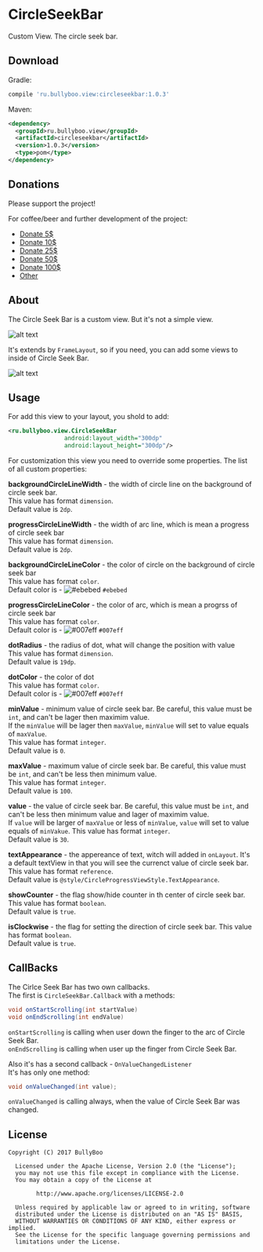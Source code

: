 # CircleSeekBar
Custom View. The circle seek bar.

## Download

Gradle:
```groovy
compile 'ru.bullyboo.view:circleseekbar:1.0.3'
```

Maven:
```xml
<dependency>
  <groupId>ru.bullyboo.view</groupId>
  <artifactId>circleseekbar</artifactId>
  <version>1.0.3</version>
  <type>pom</type>
</dependency>
```

## Donations

Please support the project! 

For coffee/beer and further development of the project:

* [Donate 5$](https://www.paypal.me/bullyboo/5usd)
* [Donate 10$](https://www.paypal.me/bullyboo/10usd)
* [Donate 25$](https://www.paypal.me/bullyboo/25usd)
* [Donate 50$](https://www.paypal.me/bullyboo/50usd)
* [Donate 100$](https://www.paypal.me/bullyboo/100usd)
* [Other](https://www.paypal.me/bullyboo)

## About

The Circle Seek Bar is a custom view. But it's not a simple view.

![alt text](https://github.com/BullyBoo/CircleSeekBar/blob/master/screenshots/Screenshot_2.png)
  
It's extends by `FrameLayout`, so if you need, you can add some views to inside of Circle Seek Bar.

![alt text](https://github.com/BullyBoo/CircleSeekBar/blob/master/screenshots/Screenshot_3.png)

## Usage

For add this view to your layout, you shold to add:
```xml
<ru.bullyboo.view.CircleSeekBar
                android:layout_width="300dp"
                android:layout_height="300dp"/>
```

For customization this view you need to override some properties.
The list of all custom properties:  
  
**backgroundCircleLineWidth** - the width of circle line on the background of circle seek bar.   
This value has format `dimension`.  
Default value is `2dp`.    
  
**progressCircleLineWidth** - the width of arc line, which is mean a progress of circle seek bar  
This value has format `dimension`.  
Default value is `2dp`.   
  
**backgroundCircleLineColor** - the color of circle on the background of circle seek bar  
This value has format `color`.  
Default color is - ![#ebebed](https://placehold.it/15/ebebed/000000?text=+) `#ebebed`
  
**progressCircleLineColor** - the color of arc, which is mean a progrss of circle seek bar  
This value has format `color`.  
Default color is - ![#007eff](https://placehold.it/15/007eff/000000?text=+) `#007eff`
   
**dotRadius** - the radius of dot, what will change the position with value  
This value has format `dimension`.  
Default value is `19dp`.   
  
**dotColor** - the color of dot  
This value has format `color`.  
Default color is - ![#007eff](https://placehold.it/15/007eff/000000?text=+) `#007eff`
   
**minValue** - minimum value of circle seek bar. Be careful, this value must be `int`, and can't be lager then maximim value.  
If the `minValue` will be lager then `maxValue`, `minValue` will set to value equals of `maxValue`.  
This value has format `integer`.  
Default value is `0`.
  
**maxValue** - maximum value of circle seek bar. Be careful, this value must be `int`, and can't be less then minimum value.  
This value has format `integer`.  
Default value is `100`.
  
**value** - the value of circle seek bar. Be careful, this value must be `int`, and can't be less then minimum value and lager of maximim value.  
If `value` will be larger of `maxValue` or less of `minValue`, `value` will set to value equals of `minVakue`.
This value has format `integer`.  
Default value is `30`.
  
**textAppearance** - the appereance of text, witch will added in `onLayout`. It's a default textView in that you will see the currenct value of circle seek bar.  
This value has format `reference`.  
Default value is `@style/CircleProgressViewStyle.TextAppearance`.  
  
**showCounter** - the flag show/hide counter in th center of circle seek bar.  
This value has format `boolean`.  
Default value is `true`.

**isClockwise** - the flag for setting the direction of circle seek bar.
This value has format `boolean`.  
Default value is `true`.
  
## CallBacks
The Cirlce Seek Bar has two own callbacks.  
The first is `CircleSeekBar.Callback` with a methods: 
  
```java
void onStartScrolling(int startValue)  
void onEndScrolling(int endValue)  
```
`onStartScrolling` is calling when user down the finger to the arc of Circle Seek Bar.  
`onEndScrolling` is calling when user up the finger from Circle Seek Bar.

Also it's has a second callback - `OnValueChangedListener`  
It's has only one method:  
```java
void onValueChanged(int value);
```
  
`onValueChanged` is calling always, when the value of Circle Seek Bar was changed.

## License
```
Copyright (C) 2017 BullyBoo

  Licensed under the Apache License, Version 2.0 (the "License");
  you may not use this file except in compliance with the License.
  You may obtain a copy of the License at

        http://www.apache.org/licenses/LICENSE-2.0

  Unless required by applicable law or agreed to in writing, software
  distributed under the License is distributed on an "AS IS" BASIS,
  WITHOUT WARRANTIES OR CONDITIONS OF ANY KIND, either express or implied.
  See the License for the specific language governing permissions and
  limitations under the License.
  ```
